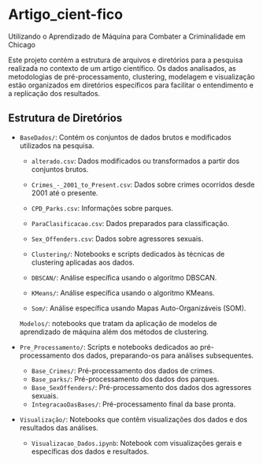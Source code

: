 # Artigo_cient-fico
Utilizando o Aprendizado de Máquina para Combater a Criminalidade em Chicago


Este projeto contém a estrutura de arquivos e diretórios para a pesquisa realizada no contexto de um artigo científico. Os dados analisados, as metodologias de pré-processamento, clustering, modelagem e visualização estão organizados em diretórios específicos para facilitar o entendimento e a replicação dos resultados.


## Estrutura de Diretórios

- `BaseDados/`: Contém os conjuntos de dados brutos e modificados utilizados na pesquisa.
  - `alterado.csv`: Dados modificados ou transformados a partir dos conjuntos brutos.
  - `Crimes_-_2001_to_Present.csv`: Dados sobre crimes ocorridos desde 2001 até o presente.
  - `CPD_Parks.csv`: Informações sobre parques.
  - `ParaClasificacao.csv`: Dados preparados para classificação.
  - `Sex_Offenders.csv`: Dados sobre agressores sexuais.



  - `Clustering/`: Notebooks e scripts dedicados às técnicas de clustering aplicadas aos dados.
  - `DBSCAN/`: Análise específica usando o algoritmo DBSCAN.
  - `KMeans/`: Análise específica usando o algoritmo KMeans.
  - `Som/`: Análise específica usando Mapas Auto-Organizáveis (SOM).


  `Modelos/`: notebooks que tratam da aplicação de modelos de aprendizado de máquina além dos métodos de clustering.



- `Pre_Processamento/`: Scripts e notebooks dedicados ao pré-processamento dos dados, preparando-os para análises subsequentes.
  - `Base_Crimes/`: Pré-processamento dos dados de crimes.
  - `Base_parks/`: Pré-processamento dos dados dos parques.
  - `Base_SexOffenders/`: Pré-processamento dos dados dos agressores sexuais.
  - `IntegracaoDasBases/`: Pré-processamento final da base pronta.

- `Visualização/`: Notebooks que contêm visualizações dos dados e dos resultados das análises.
  - `Visualizacao_Dados.ipynb`: Notebook com visualizações gerais e específicas dos dados e resultados.
